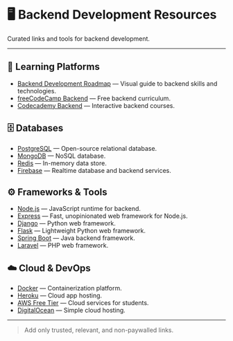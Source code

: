# 🖥️ Backend Development Resources

Curated links and tools for backend development.

---

## 📘 Learning Platforms
- [Backend Development Roadmap](https://roadmap.sh/backend) — Visual guide to backend skills and technologies.
- [freeCodeCamp Backend](https://www.freecodecamp.org/learn/back-end-development-and-apis/) — Free backend curriculum.
- [Codecademy Backend](https://www.codecademy.com/learn/paths/back-end-engineer-career-path) — Interactive backend courses.

## 🗄️ Databases
- [PostgreSQL](https://www.postgresql.org/) — Open-source relational database.
- [MongoDB](https://www.mongodb.com/) — NoSQL database.
- [Redis](https://redis.io/) — In-memory data store.
- [Firebase](https://firebase.google.com/) — Realtime database and backend services.

## ⚙️ Frameworks & Tools
- [Node.js](https://nodejs.org/) — JavaScript runtime for backend.
- [Express](https://expressjs.com/) — Fast, unopinionated web framework for Node.js.
- [Django](https://www.djangoproject.com/) — Python web framework.
- [Flask](https://flask.palletsprojects.com/) — Lightweight Python web framework.
- [Spring Boot](https://spring.io/projects/spring-boot) — Java backend framework.
- [Laravel](https://laravel.com/) — PHP web framework.

## ☁️ Cloud & DevOps
- [Docker](https://www.docker.com/) — Containerization platform.
- [Heroku](https://heroku.com/) — Cloud app hosting.
- [AWS Free Tier](https://aws.amazon.com/free/) — Cloud services for students.
- [DigitalOcean](https://www.digitalocean.com/) — Simple cloud hosting.

---

> Add only trusted, relevant, and non-paywalled links.
